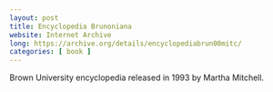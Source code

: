 ```yaml
---
layout: post
title: Encyclopedia Brunoniana
website: Internet Archive
long: https://archive.org/details/encyclopediabrun00mitc/
categories: [ book ]
---
```

Brown University encyclopedia released in 1993 by Martha Mitchell.
